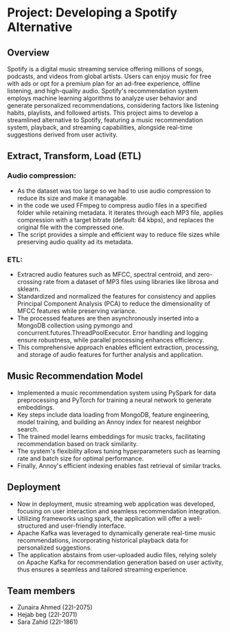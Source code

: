 # Project: Developing a Spotify Alternative
## Overview
Spotify is a digital music streaming service offering millions of songs, podcasts, and videos from global artists. Users can enjoy music for free with ads or opt for a premium plan for an ad-free experience, offline listening, and high-quality audio. Spotify's recommendation system employs machine learning algorithms to analyze user behavior and generate personalized recommendations, considering factors like listening habits, playlists, and followed artists. This project aims to develop a streamlined alternative to Spotify, featuring a music recommendation system, playback, and streaming capabilities, alongside real-time suggestions derived from user activity.
## Extract, Transform, Load (ETL) 

### Audio compression:
- As the dataset was too large so we had to use audio compression to reduce its size and make it managable.
- in the code we used FFmpeg to compress audio files in a specified folder while retaining metadata. It iterates through each MP3 file, applies compression with a target bitrate (default: 64 kbps), and replaces the original file with the compressed one.
-  The script provides a simple and efficient way to reduce file sizes while preserving audio quality ad its metadata.
  
### ETL:
- Extracred audio features such as MFCC, spectral centroid, and zero-crossing rate from a dataset of MP3 files using libraries like librosa and sklearn.
- Standardized and normalized the features for consistency and applies Principal Component Analysis (PCA) to reduce the dimensionality of MFCC features while preserving variance.
- The processed features are then asynchronously inserted into a MongoDB collection using pymongo and concurrent.futures.ThreadPoolExecutor. Error handling and logging ensure robustness, while parallel processing enhances efficiency.
- This comprehensive approach enables efficient extraction, processing, and storage of audio features for further analysis and application.

## Music Recommendation Model

- Implemented a music recommendation system using PySpark for data preprocessing and PyTorch for training a neural network to generate embeddings.
- Key steps include data loading from MongoDB, feature engineering, model training, and building an Annoy index for nearest neighbor search.
- The trained model learns embeddings for music tracks, facilitating recommendation based on track similarity.
- The system's flexibility allows tuning hyperparameters such as learning rate and batch size for optimal performance.
- Finally, Annoy's efficient indexing enables fast retrieval of similar tracks.

## Deployment
- Now in deployment, music streaming web application was developed, focusing on user interaction and seamless recommendation integration.
- Utilizing frameworks using spark, the application will offer a well-structured and user-friendly interface.
-  Apache Kafka was leveraged to dynamically generate real-time music recommendations, incorporating historical playback data for personalized suggestions.
-  The application abstains from user-uploaded audio files, relying solely on Apache Kafka for recommendation generation based on user activity, thus ensures a seamless and tailored streaming experience.

  ## Team members
  - Zunaira Ahmed (22I-2075)
  - Hejab beg (22I-2071)
  - Sara Zahid (22I-1861)
